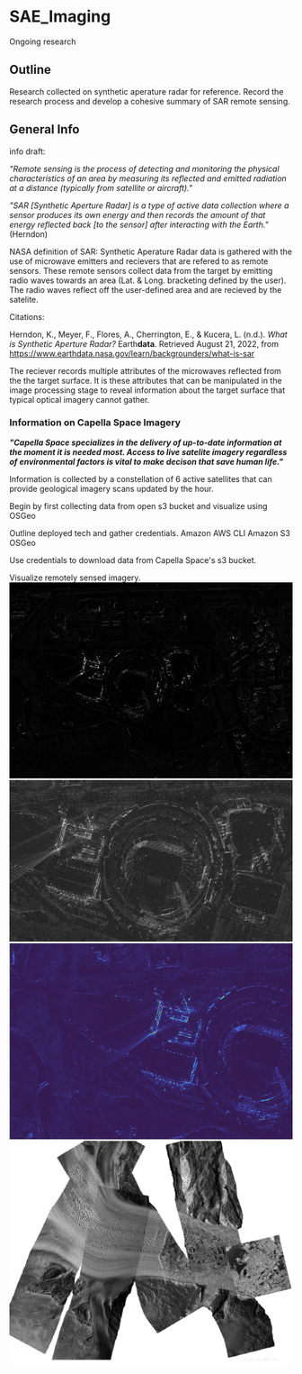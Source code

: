 # SAE_Imaging
Ongoing research
## Outline
Research collected on synthetic aperature radar for reference. Record the research process and develop a cohesive summary of SAR remote sensing. 

## General Info
info draft: 

*"Remote sensing is the process of detecting and monitoring the physical characteristics of an area by measuring its reflected and emitted radiation at a distance (typically from satellite or aircraft)."*

*"SAR [Synthetic Aperture Radar] is a type of active data collection where a sensor produces its own energy and then records the amount of that energy reflected back [to the sensor] after interacting with the Earth."*(Herndon) 

NASA definition of SAR: 
Synthetic Aperature Radar data is gathered with the use of microwave emitters and recievers that are refered to as remote sensors. These remote sensors collect data from the target by emitting radio waves towards an area (Lat. & Long. bracketing defined by the user). The radio waves reflect off the user-defined area and are recieved by the satelite.  

Citations:

Herndon, K., Meyer, F., Flores, A., Cherrington, E., &amp; Kucera, L. (n.d.). *What is Synthetic Aperture Radar?* Earth**data**. Retrieved August 21, 2022, from https://www.earthdata.nasa.gov/learn/backgrounders/what-is-sar 



The reciever records multiple attributes of the microwaves reflected from the the target surface. It is these attributes that can be manipulated in the image processing stage to reveal information about the target surface that typical optical imagery cannot gather. 


### **Information on Capella Space Imagery**
***"Capella Space specializes in the delivery of up-to-date information at the moment it is needed most. Access to live satelite imagery regardless of environmental factors is vital to make decison that save human life."***

Information is collected by a constellation of 6 active satellites that can provide geological imagery scans updated by the hour.

Begin by first collecting data from open s3 bucket and visualize using OSGeo

Outline deployed tech and gather credentials.
Amazon AWS CLI 
Amazon S3 
OSGeo

Use credentials to download data from Capella Space's s3 bucket.


Visualize remotely sensed imagery.
![](./RAW.png)
![](./first-look-correction-1.png)
![](./feedback-spectrum-autoclassify.png)
![](./glacier_flow_previews.png)